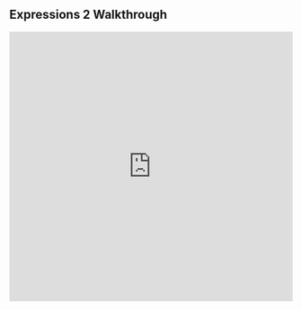 ## Expressions 2 Walkthrough

<iframe src="https://player.vimeo.com/video/209961253" width="100%" height="480" frameborder="0" webkitallowfullscreen mozallowfullscreen allowfullscreen></iframe>
